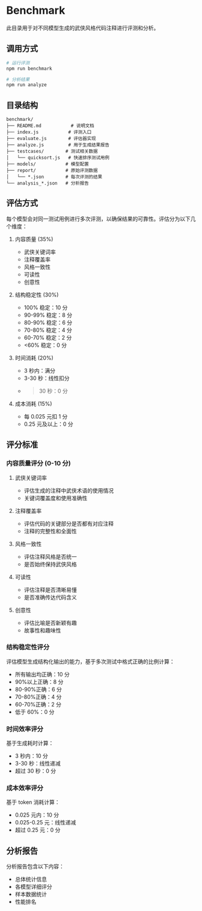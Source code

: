 # Benchmark

此目录用于对不同模型生成的武侠风格代码注释进行评测和分析。

## 调用方式

```bash
# 运行评测
npm run benchmark

# 分析结果
npm run analyze
```

## 目录结构

```
benchmark/
├── README.md           # 说明文档
├── index.js           # 评测入口
├── evaluate.js        # 评估器实现
├── analyze.js         # 用于生成结果报告
├── testcases/        # 测试相关数据
│   └── quicksort.js   # 快速排序测试用例
├── models/           # 模型配置
├── report/           # 原始评测数据
│   └── *.json        # 每次评测的结果
└── analysis_*.json   # 分析报告
```

## 评估方式

每个模型会对同一测试用例进行多次评测，以确保结果的可靠性。评估分为以下几个维度：

1. 内容质量 (35%)

   - 武侠关键词率
   - 注释覆盖率
   - 风格一致性
   - 可读性
   - 创意性

2. 结构稳定性 (30%)

   - 100% 稳定：10 分
   - 90-99% 稳定：8 分
   - 80-90% 稳定：6 分
   - 70-80% 稳定：4 分
   - 60-70% 稳定：2 分
   - <60% 稳定：0 分

3. 时间消耗 (20%)

   - 3 秒内：满分
   - 3-30 秒：线性扣分
   - > 30 秒：0 分

4. 成本消耗 (15%)
   - 每 0.025 元扣 1 分
   - 0.25 元及以上：0 分

## 评分标准

### 内容质量评分 (0-10 分)

1. 武侠关键词率

   - 评估生成的注释中武侠术语的使用情况
   - 关键词覆盖度和使用准确性

2. 注释覆盖率

   - 评估代码的关键部分是否都有对应注释
   - 注释的完整性和全面性

3. 风格一致性

   - 评估注释风格是否统一
   - 是否始终保持武侠风格

4. 可读性

   - 评估注释是否清晰易懂
   - 是否准确传达代码含义

5. 创意性
   - 评估比喻是否新颖有趣
   - 故事性和趣味性

### 结构稳定性评分

评估模型生成结构化输出的能力，基于多次测试中格式正确的比例计算：

- 所有输出均正确：10 分
- 90%以上正确：8 分
- 80-90%正确：6 分
- 70-80%正确：4 分
- 60-70%正确：2 分
- 低于 60%：0 分

### 时间效率评分

基于生成耗时计算：

- 3 秒内：10 分
- 3-30 秒：线性递减
- 超过 30 秒：0 分

### 成本效率评分

基于 token 消耗计算：

- 0.025 元内：10 分
- 0.025-0.25 元：线性递减
- 超过 0.25 元：0 分

## 分析报告

分析报告包含以下内容：

- 总体统计信息
- 各模型详细评分
- 样本数据统计
- 性能排名
